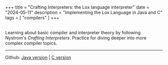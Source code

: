 +++
title = "Crafting Interpreters: the Lox language interpreter"
date = "2024-05-11"
description = "Implementing the Lox Language in Java and C"
tags = [ "compilers" ]
+++

\
Learning about basic compiler and interpreter theory by following Nystrom's *Crafting Interpreters*. Practice for diving deeper into more complex compiler topics.

---
Github: [Java version](https://github.com/bzhanggg/jlox) | [C version](https://github.com/bzhanggg/jlox)